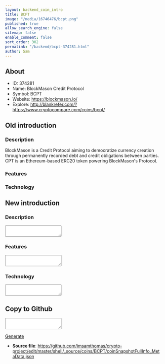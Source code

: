 ```yaml
---
layout: backend_coin_intro
title: BCPT
image: "/media/16746476/bcpt.png"
published: true
allow_search_engine: false
sitemap: false
enable_comment: false
sort_order: 302
permalink: "/backend/bcpt-374281.html"
author: Sam
---
```


## About

- ID: 374281
- Name: BlockMason Credit Protocol
- Symbol: BCPT
- Website: https://blockmason.io/
- Explore: http://blankrefer.com/?https://www.cryptocompare.com/coins/bcpt/


## Old introduction

### Description

<p><span>BlockMason is a Credit Protocol aiming to democratize currency creation through permanently recorded debt and credit obligations between parties. CPT is an Ethereum-based ERC20 token powering BlockMason&#39;s Protocol.</span></p>

### Features


### Technology




## New introduction


### Description
<textarea id="meta_description" name="description"></textarea>

### Features
<textarea id="meta_features" name="features"></textarea>

### Technology
<textarea id="meta_technology" name="technology"></textarea>


## Copy to Github

<textarea id="coinsnapshotfullinfo_metadata"></textarea>

<a href="#gen" onclick="generateMetaDatJson()">Generate</a>

- **Source file**: <a href="https://github.com/imsamthomas/crypto-project/edit/master/shell/_source/coins/BCPT/coinSnapshotFullInfo_MetaData.json">https://github.com/imsamthomas/crypto-project/edit/master/shell/_source/coins/BCPT/coinSnapshotFullInfo_MetaData.json</a>

